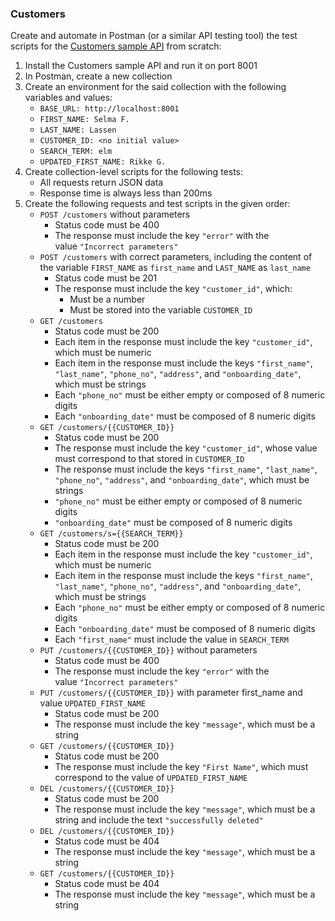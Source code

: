 ### Customers

Create and automate in Postman (or a similar API testing tool) the test scripts for the [Customers sample API](https://github.com/arturomorarioja/customers_api) from scratch:

1. Install the Customers sample API and run it on port 8001
2. In Postman, create a new collection
3. Create an environment for the said collection with the following variables and values:
    - `BASE_URL: http://localhost:8001`
    - `FIRST_NAME: Selma F.`
    - `LAST_NAME: Lassen`
    - `CUSTOMER_ID: <no initial value>`
    - `SEARCH_TERM: elm`
    - `UPDATED_FIRST_NAME: Rikke G.`
4. Create collection-level scripts for the following tests:
      - All requests return JSON data
      - Response time is always less than 200ms
5. Create the following requests and test scripts in the given order:
      - `POST /customers` without parameters
        - Status code must be 400
        - The response must include the key `"error"` with the value `"Incorrect parameters"`
      - `POST /customers` with correct parameters, including the content of the variable `FIRST_NAME` as `first_name` and `LAST_NAME` as `last_name`
        - Status code must be 201
        - The response must include the key `"customer_id"`, which:
          - Must be a number
          - Must be stored into the variable `CUSTOMER_ID`
      - `GET /customers`
        - Status code must be 200
        - Each item in the response must include the key `"customer_id"`, which must be numeric
        - Each item in the response must include the keys `"first_name"`, `"last_name"`, `"phone_no"`, `"address"`, and `"onboarding_date"`, which must be strings
        - Each `"phone_no"` must be either empty or composed of 8 numeric digits
        - Each `"onboarding_date"` must be composed of 8 numeric digits
      - `GET /customers/{{CUSTOMER_ID}}`
        - Status code must be 200
        - The response must include the key `"customer_id"`, whose value must correspond to that stored in `CUSTOMER_ID`
        - The response must include the keys `"first_name"`, `"last_name"`, `"phone_no"`, `"address"`, and `"onboarding_date"`, which must be strings
        - `"phone_no"` must be either empty or composed of 8 numeric digits
        - `"onboarding_date"` must be composed of 8 numeric digits
      - `GET /customers/s={{SEARCH_TERM}}`
        - Status code must be 200
        - Each item in the response must include the key `"customer_id"`, which must be numeric
        - Each item in the response must include the keys `"first_name"`, `"last_name"`, `"phone_no"`, `"address"`, and `"onboarding_date"`, which must be strings
        - Each `"phone_no"` must be either empty or composed of 8 numeric digits
        - Each `"onboarding_date"` must be composed of 8 numeric digits
        - Each `"first_name"` must include the value in `SEARCH_TERM`
      - `PUT /customers/{{CUSTOMER_ID}}` without parameters
        - Status code must be 400
        - The response must include the key `"error"` with the value `"Incorrect parameters"`
      - `PUT /customers/{{CUSTOMER_ID}}` with parameter first_name and value `UPDATED_FIRST_NAME`
        - Status code must be 200
        - The response must include the key `"message"`, which must be a string
      - `GET /customers/{{CUSTOMER_ID}}`
        - Status code must be 200
        - The response must include the key `"First Name"`, which must correspond to the value of `UPDATED_FIRST_NAME`
      - `DEL /customers/{{CUSTOMER_ID}}`
        - Status code must be 200
        - The response must include the key `"message"`, which must be a string and include the text `"successfully deleted"`
      - `DEL /customers/{{CUSTOMER_ID}}`
        - Status code must be 404
        - The response must include the key `"message"`, which must be a string
      - `GET /customers/{{CUSTOMER_ID}}`
        - Status code must be 404
        - The response must include the key `"message"`, which must be a string
